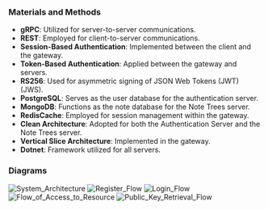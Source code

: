 ### Materials and Methods

- **gRPC**: Utilized for server-to-server communications.
- **REST**: Employed for client-to-server communications.
- **Session-Based Authentication**: Implemented between the client and the gateway.
- **Token-Based Authentication**: Applied between the gateway and servers.
- **RS256**: Used for asymmetric signing of JSON Web Tokens (JWT) (JWS).
- **PostgreSQL**: Serves as the user database for the authentication server.
- **MongoDB**: Functions as the note database for the Note Trees server.
- **RedisCache**: Employed for session management within the gateway.
- **Clean Architecture**: Adopted for both the Authentication Server and the Note Trees server.
- **Vertical Slice Architecture**: Implemented in the gateway.
- **Dotnet**: Framework utilized for all servers.

### Diagrams
![System_Architecture](https://github.com/FarukErat/NoteTree-Microservices/assets/92527106/9b32097d-71e5-42f6-b2b1-692846711d12)
![Register_Flow](https://github.com/FarukErat/NoteTree-Microservices/assets/92527106/14bcd267-c5e5-4bb1-9cff-170cb3aa2d37)
![Login_Flow](https://github.com/FarukErat/NoteTree-Microservices/assets/92527106/05d195e2-2274-44ca-a0e6-3bf812148eda)
![Flow_of_Access_to_Resource](https://github.com/FarukErat/NoteTree-Microservices/assets/92527106/5b016723-1a7f-4f09-bb59-44120649a2e4)
![Public_Key_Retrieval_Flow](https://github.com/FarukErat/NoteTree-Microservices/assets/92527106/17b95709-dfad-4df9-b461-4b0e6f6b9082)
